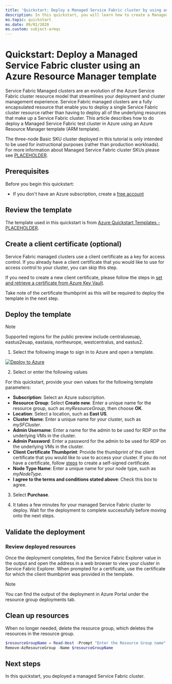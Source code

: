 ```yaml
---
title: 'Quickstart: Deploy a Managed Service Fabric cluster by using an Azure Resource Manager template (Preview)'
description: In this quickstart, you will learn how to create a Managed Service Fabric cluster using an ARM template.
ms.topic: quickstart
ms.date: 09/01/2020
ms.custom: subject-armqs
---
```


# Quickstart: Deploy a Managed Service Fabric cluster using an Azure Resource Manager template

Service Fabric Managed clusters are an evolution of the Azure Service Fabric cluster resource model that streamlines your deployment and cluster management experience. Service Fabric managed clusters are a fully encapsulated resource that enable you to deploy a single Service Fabric cluster resource rather than having to deploy all of the underlying resources that make up a Service Fabric cluster. This article describes how to do deploy a Managed Service Fabric test cluster in Azure using an Azure Resource Manager template (ARM template).

The three-node Basic SKU cluster deployed in this tutorial is only intended to be used for instructional purposes (rather than production workloads). For more information about Managed Service Fabric cluster SKUs please see [PLACEHOLDER](https://docs.microsoft.com/azure/key-vault/certificates/quick-create-portal#:~:text=%20Quickstart%3A%20Set%20and%20retrieve%20a%20certificate%20from,vault%2C%20you%20just%20need%20to%20take...%20More%20).

## Prerequisites

Before you begin this quickstart:
* If you don't have an Azure subscription, create a [free account](https://azure.microsoft.com/free/?WT.mc_id=A261C142F)

<!-- Section to be completed when templates are merged into the quickstart repo. -->
## Review the template 

The template used in this quickstart is from [Azure Quickstart Templates - PLACEHOLDER](https://docs.microsoft.com/azure/key-vault/certificates/quick-create-portal#:~:text=%20Quickstart%3A%20Set%20and%20retrieve%20a%20certificate%20from,vault%2C%20you%20just%20need%20to%20take...%20More%20).

<!-- To be updated when samples are added 

:::code language="json" source="~peterpogorski/quickstart-templates/101-managed-service-fabric-cluster-basic/azuredeploy.json" range="1-112" :::
-->

## Create a client certificate (optional)

Service Fabric managed clusters use a client certificate as a key for access control. If you already have a client certificate that you would like to use for access control to your cluster, you can skip this step. 

If you need to create a new client certificate, please follow the steps in [set and retrieve a certificate from Azure Key Vault](https://docs.microsoft.com/azure/key-vault/certificates/quick-create-portal#:~:text=%20Quickstart%3A%20Set%20and%20retrieve%20a%20certificate%20from,vault%2C%20you%20just%20need%20to%20take...%20More%20).

Take note of the certificate thumbprint as this will be required to deploy the template in the next step.

## Deploy the template

> [!Note]
> Supported regions for the public preview include centraluseuap, eastus2euap, eastasia, northeurope, westcentralus, and eastus2.

<!-- Link to be updated when template is merged into the quickstart repo -->
1. Select the following image to sign in to Azure and open a template. 

[![Deploy to Azure](../media/template-deployments/deploy-to-azure.svg)](https://portal.azure.com/#create/Microsoft.Template/uri/https%3A%2F%2Fraw.githubusercontent.com%2Fpeterpogorski%2Fazure-quickstart-templates%2Fmanaged-sfrp-sample-templates%2F101-managed-service-fabric-cluster-basic%2Fazuredeploy.json)

2. Select or enter the following values

For this quickstart, provide your own values for the following template parameters: 
* **Subscription**: Select an Azure subscription.
* **Resource Group**: Select **Create new**. Enter a unique name for the resource group, such as *myResourceGroup*, then choose **OK**.
* **Location**: Select a location, such as **East US**.
* **Cluster Name**: Enter a unique name for your cluster, such as *mySFCluster*.
* **Admin Username**: Enter a name for the admin to be used for RDP on the underlying VMs in the cluster.
* **Admin Password**: Enter a password for the admin to be used for RDP on the underlying VMs in the cluster.
* **Client Certificate Thumbprint**: Provide the thumbprint of the client certificate that you would like to use to access your cluster. If you do not have a certificate, follow [steps]() to create a self-signed certificate. 
* **Node Type Name**: Enter a unique name for your node type, such as *myNodeType*.
* **I agree to the terms and conditions stated above**: Check this box to agree. 

3. Select **Purchase**.

4. It takes a few minutes for your managed Service Fabric cluster to deploy. Wait for the deployment to complete successfully before moving onto the next steps. 

## Validate the deployment 

### Review deployed resources 

Once the deployment completes, find the Service Fabric Explorer value in the output and open the address in a web browser to view your cluster in Service Fabric Explorer. When prompted for a certificate, use the certificate for which the client thumbprint was provided in the template. 

> [!NOTE]
> You can find the output of the deployment in Azure Portal under the resource group deployments tab.

## Clean up resources

When no longer needed, delete the resource group, which deletes the resources in the resource group.

```powershell
$resourceGroupName = Read-Host -Prompt "Enter the Resource Group name"
Remove-AzResourceGroup -Name $resourceGroupName
```

## Next steps 

In this quickstart, you deployed a managed Service Fabric cluster. 
<!-- LINKS - internal -->
